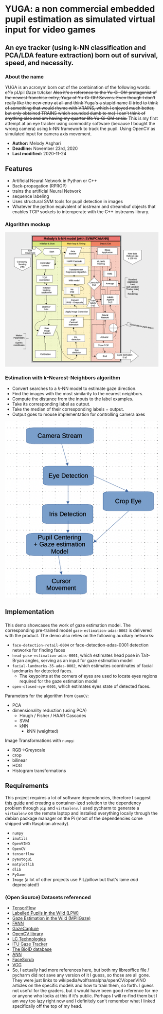 # YUGA: a non commercial embedded pupil estimation as simulated virtual input for video games 

## An eye tracker (using k-NN classification and PCA/LDA feature extraction) born out of survival, speed, and necessity.

### About the name

YUGA is an acronym born out of the combination of the following words: e*Y*e p*U*pil *G*aze tr*A*cker
~~Also it's a reference to the Yu-Gi-Oh! protagonist of the newest franchise entry, Yuga of Yu-Gi-Oh! Sevens. Even though I don't really like the new entry at all and think Yuga's a stupid name (I tried to think of something that would rhyme with VRAINS, which I enjoyed much better, but only obtained TRAINS which sounded dumb to me) I can't think of anything else and am having my quarter life Yu-Gi-Oh! crisis.~~
This is my first attempt at an eye tracker using commodity software (because I bought the wrong camera) using k-NN framework to track the pupil. Using OpenCV as simulated input for camera axis movement.
 
 - **Author:** Melody Asghari
 - **Deadline:** November 23rd, 2020
 - **Last modified:** 2020-11-24

## Features

  * Artificial Neural Network in Python or C++
  * Back-propagation (RPROP)
  * trains the artificial Neural Network
  * sequence labeling
  * Uses structural SVM tools for pupil detection in images
  * Whatever the python equivalent of iostream and streambuf objects that enables TCIP sockets to interoperate with the C++ iostreams library.

### Algorithm mockup

![img1](figures/algorithm-detail.png)

### Estimation with _k_-Nearest-Neighbors algorithm
  - Convert searches to a _k_-NN model to estimate gaze direction.
  - Find the images with the most similarity to the nearest neighbors.
  - Compute the distance from the inputs to the label examples.
  - Take its corresponding label as output.
  - Take the median of their corresponding labels = output.
  - Output goes to mouse implementation for controlling camera axes

![img2](figures/idk_more_diagrams.png)

## Implementation
### 
This demo showcases the work of gaze estimation model. The corresponding pre-trained model `gaze-estimation-adas-0002` is delivered with the product.
The demo also relies on the following auxiliary networks:
-   `face-detection-retail-0004` or face-detection-adas-0001 detection networks for finding faces
-   `head-pose-estimation-adas-0001`, which estimates head pose in Tait-Bryan angles, serving as an input for gaze estimation model
-   `facial-landmarks-35-adas-0002`, which estimates coordinates of facial landmarks for detected faces.
    - The keypoints at the corners of eyes are used to locate eyes regions required for the gaze estimation model
-   `open-closed-eye-0001`, which estimates eyes state of detected faces. 

Parameters for the algorithm from `OpenCV`:
  - PCA
- dimensionality reduction (using PCA)
  - Hough / Fisher / HAAR Cascades
  - SVM
  - kNN
    - kNN (weighted)
    
Image Transformations with `numpy`:
  - RGB->Greyscale
  - crop
  - bilinear
  - HOG
  - Histogram transformations

## Requirements

  This project requires a lot of software dependencies, therefore I suggest [this guide](https://www.pyimagesearch.com/2019/09/16/install-opencv-4-on-raspberry-pi-4-and-raspbian-buster/) and creating a container-ized solution to the dependency problem through `pip` and `virtualenv`. I used pycharm to generate a `virtualenv` on the remote laptop and installed everything locally through the debian package manager on the Pi (most of the dependencies come shipped with Raspbian already).
  * `numpy`
  * `imutils`
  * `OpenVINO`
  * `OpenCV`
  * `tensorflow`
  * `pyautogui`
  * `matplotlib`
  * `dlib`
  * `PyGame`
  * `Image` (a lot of other projects use PIL/pillow but that's lame _and_ depreciated!)

### (Open Source) Datasets referenced
  * [TensorFlow](https://www.tensorflow.org/lite/models/object_detection/overview)
  * [Labelled Pupils in the Wild (LPW)](https://www.mpi-inf.mpg.de/departments/computer-vision-and-machine-learning/research/gaze-based-human-computer-interaction/labelled-pupils-in-the-wild-lpw/) 
  * [Gaze Estimation in the Wild (MPIIGaze)](https://www.mpi-inf.mpg.de/departments/computer-vision-and-machine-learning/research/gaze-based-human-computer-interaction/appearance-based-gaze-estimation-in-the-wild/)
  * [FANN](http://leenissen.dk/fann/wp/)
  * [GazeCapture](https://gazecapture.csail.mit.edu/)
  * [OpenCV library](http://opencv.willowgarage.com/wiki/)
  * [LC Technologies](http://www.eyegaze.com)
  * [ITU Gaze Tracker](http://www.gazegroup.org)
  * [The BioID database](http://support.bioid.com/downloads/facedb/index.php)
  * [ANN](http://www.cs.umd.edu/%7Emount/ANN/)
  * [FaceScrub](http://vintage.winklerbros.net/facescrub.html)
  * [VGG](http://www.robots.ox.ac.uk/~vgg/data/vgg_face/)
  * So, I actually had more references here, but both my libreoffice file / pycharm did not save any version of it I guess, so those are all gone. They were just links to wikipedia/wolframalpha/openCV/openVINO articles on the specific models and how to train them, so forth. I guess not useful for the graders, but it would have been good reference for me or anyone who looks at this if it's public. Perhaps I will re-find them but I am way too lazy right now and I definitely can't remember what I linked specifically off the top of my head.
